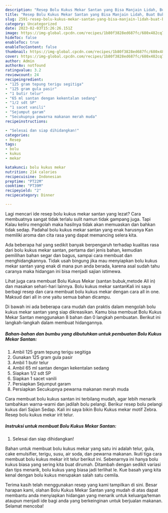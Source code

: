 ```yaml
---
description: "Resep Bolu Kukus Mekar Santan yang Bisa Manjain Lidah, Buat Buka Puasa Lezat"
title: "Resep Bolu Kukus Mekar Santan yang Bisa Manjain Lidah, Buat Buka Puasa Lezat"
slug: 2591-resep-bolu-kukus-mekar-santan-yang-bisa-manjain-lidah-buat-buka-puasa-lezat
category: Uncategorized
date: 2023-02-03T15:26:26.151Z
image: https://img-global.cpcdn.com/recipes/1b80f3828ed687fc/680x482cq70/bolu-kukus-mekar-santan-foto-resep-utama.jpg
hideToc: false
enableToc: true
enableTocContent: false
thumbnail: https://img-global.cpcdn.com/recipes/1b80f3828ed687fc/680x482cq70/bolu-kukus-mekar-santan-foto-resep-utama.jpg
cover: https://img-global.cpcdn.com/recipes/1b80f3828ed687fc/680x482cq70/bolu-kukus-mekar-santan-foto-resep-utama.jpg
author: Admin
authorAv: notfound
ratingvalue: 3.2
reviewcount: 24
recipeingredient:
- "125 gram tepung terigu segitiga"
- "125 gram gula pasir"
- "1 butir telur"
- "65 ml santan dengan kekentalan sedang"
- "1/2 sdt SP"
- "1 sacet vanili"
- "Sejumput garam"
- "Secukupnya pewarna makanan merah muda"
recipeinstructions:

- "Selesai dan siap dihidangkan!"
categories:
- Resep
tags:
- bolu
- kukus
- mekar

katakunci: bolu kukus mekar 
nutrition: 214 calories
recipecuisine: Indonesian
preptime: "PT22M"
cooktime: "PT39M"
recipeyield: "2"
recipecategory: Dinner

---
```



Lagi mencari ide resep bolu kukus mekar santan yang lezat? Cara membuatnya sangat tidak terlalu sulit namun tidak gampang juga. Tapi Kalau keliru mengolah maka hasilnya tidak akan memuaskan dan bahkan tidak sedap. Padahal bolu kukus mekar santan yang enak harusnya Kan memiliki aroma dan cita rasa yang dapat memancing selera kita.


Ada beberapa hal yang sedikit banyak berpengaruh terhadap kualitas rasa dari bolu kukus mekar santan, pertama dari jenis bahan, kemudian pemilihan bahan segar dan bagus, sampai cara membuat dan menghidangkannya. Tidak usah bingung jika mau menyiapkan bolu kukus mekar santan yang enak di mana pun anda berada, karena asal sudah tahu caranya maka hidangan ini bisa menjadi sajian istimewa.

Lihat juga cara membuat Bolu Kukus Mekar (santan bubuk,metode All in) dan masakan sehari-hari lainnya. Bolu kukus mekar santanKali ini saya berbagi resep dan cara membuat bolu kukus mekar dengan cara all in one. Maksud dari all in one yaitu semua bahan dicampu.


Di bawah ini ada beberapa cara mudah dan praktis dalam mengolah bolu kukus mekar santan yang siap dikreasikan. Kamu bisa membuat Bolu Kukus Mekar Santan menggunakan 8 bahan dan 0 langkah pembuatan. Berikut ini langkah-langkah dalam membuat hidangannya.

<!--inarticleads1-->

##### Bahan-bahan dan bumbu yang dibutuhkan untuk pembuatan Bolu Kukus Mekar Santan:

1. Ambil 125 gram tepung terigu segitiga
1. Gunakan 125 gram gula pasir
1. Ambil 1 butir telur
1. Ambil 65 ml santan dengan kekentalan sedang
1. Siapkan 1/2 sdt SP
1. Siapkan 1 sacet vanili
1. Persiapkan Sejumput garam
1. Persiapkan Secukupnya pewarna makanan merah muda


Cara membuat bolu kukus santan ini terbilang mudah, agar lebih menarik tambahkan warna-warni dan jadilah bolu pelangi. Berikur resep bolu pelangi kukus dari Sajian Sedap. Kali ini saya bikin Bolu Kukus mekar motif Zebra. Resep bolu kukus mekar irit telur. 

<!--inarticleads2-->

##### Instruksi untuk membuat Bolu Kukus Mekar Santan:


1. Selesai dan siap dihidangkan!

Bahan untuk membuat bolu kukus mekar yang satu ini adalah telur, gula, cake emulsifier, terigu, susu, air soda, dan pewarna makanan. Ikuti tiga cara membuat bolu kukus mekar irit telur berikut ini. Sebenarnya ini hanya bolu kukus biasa yang sering kita buat dirumah. Ditambah dengan sedikit variasi dan tips menarik, bolu kukus yang biasa jadi terlihat le. Kue basah yang kita kenal dengan bolu kukus merupakan salah satu cemila. 

Terima kasih telah menggunakan resep yang kami tampilkan di sini. Besar harapan kami, olahan Bolu Kukus Mekar Santan yang mudah di atas dapat membantu anda menyiapkan hidangan yang menarik untuk keluarga/teman ataupun menjadi ide bagi anda yang berkeinginan untuk berjualan makanan. Selamat mencoba!
